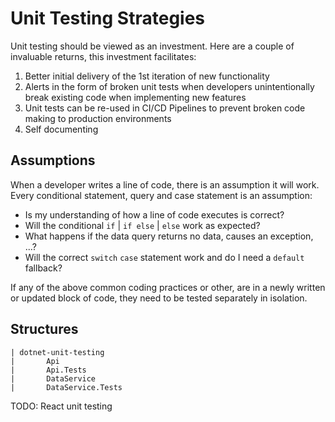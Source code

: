 # Unit Testing Strategies

Unit testing should be viewed as an investment. Here are a couple of invaluable returns, this investment facilitates:

1. Better initial delivery of the 1st iteration of new functionality
2. Alerts in the form of broken unit tests when developers unintentionally break existing code when implementing new features
3. Unit tests can be re-used in CI/CD Pipelines to prevent broken code making to production environments
4. Self documenting

## Assumptions 

When a developer writes a line of code, there is an assumption it will work. Every conditional statement, query and case statement is an assumption:

- Is my understanding of how a line of code executes is correct?
- Will the conditional `if` | `if else` | `else` work as expected?
- What happens if the data query returns no data, causes an exception, ...?
- Will the correct `switch` `case` statement work and do I need a `default` fallback?

If any of the above common coding practices or other, are in a newly written or updated block of code, they need to be tested separately in isolation.

## Structures

```
| dotnet-unit-testing
|       Api
|       Api.Tests
|       DataService
|       DataService.Tests
```

TODO: React unit testing